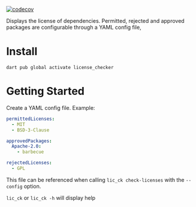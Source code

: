 [![codecov](https://codecov.io/gh/rufman/license_checker/branch/trunk/graph/badge.svg?token=V20VQE4GPK)](https://codecov.io/gh/rufman/license_checker)

Displays the license of dependencies. Permitted, rejected and approved packages are configurable
through a YAML config file,

# Install

`dart pub global activate license_checker`

# Getting Started

Create a YAML config file. Example:

```yaml
permittedLicenses:
  - MIT
  - BSD-3-Clause

approvedPackages:
  Apache-2.0:
    - barbecue

rejectedLicenses:
  - GPL
```

This file can be referenced when calling `lic_ck check-licenses` with the `--config` option.

`lic_ck` or `lic_ck -h` will display help
